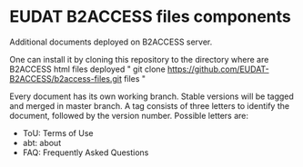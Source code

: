 # EUDAT B2ACCESS files components


Additional documents deployed on B2ACCESS server.

One can install it by cloning this repository to the directory where are B2ACCESS html files deployed " git clone https://github.com/EUDAT-B2ACCESS/b2access-files.git files "

Every document has its own working branch. Stable versions will be tagged and merged in master branch. A tag consists of three letters to identify the document, followed by the version number. Possible letters are:
- ToU: Terms of Use
- abt: about
- FAQ: Frequently Asked Questions

